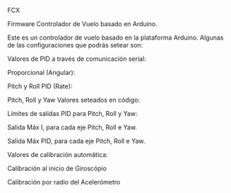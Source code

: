 FCX

Firmware Controlador de Vuelo basado en Arduino.

Este es un controlador de vuelo basado en la plataforma Arduino. Algunas de las configuraciones que podrás setear son:

Valores de PID a través de comunicación serial:

Proporcional (Angular):

Pitch y Roll
PID (Rate):

Pitch, Roll y Yaw
Valores seteados en código:

Límites de salidas PID para Pitch, Roll y Yaw:

Salida Máx I, para cada eje Pitch, Roll e Yaw.

Salida Máx PID, para cada eje Pitch, Roll e Yaw.

Valores de calibración automática:

Calibración al inicio de Giroscópio

Calibración por radio del Acelerómetro
